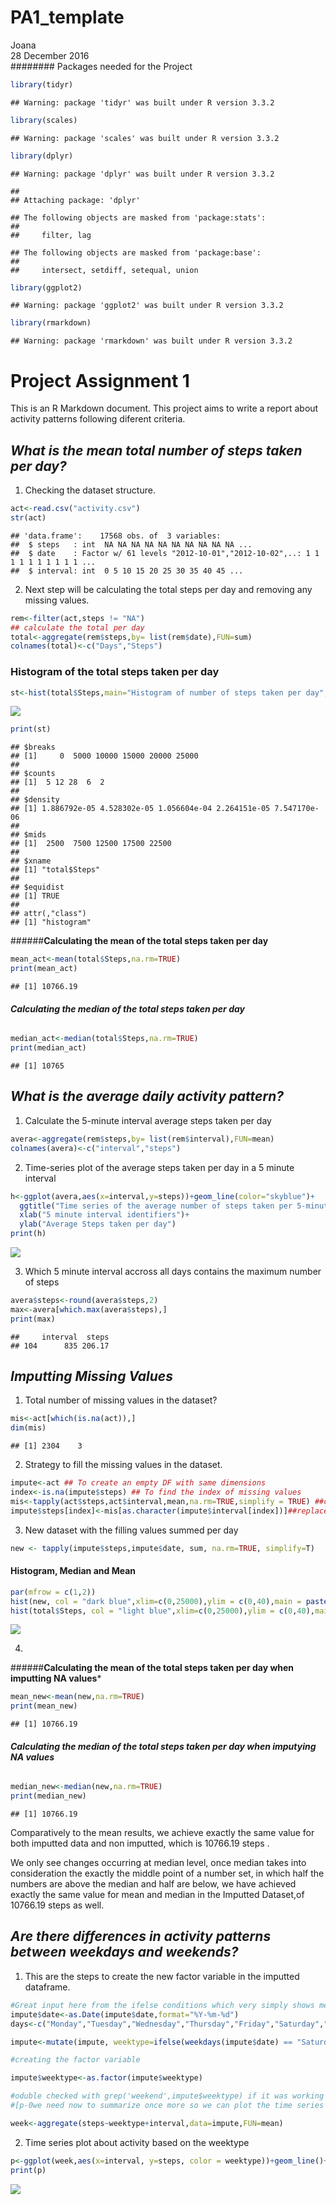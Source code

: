 # PA1_template
Joana  
28 December 2016  
######## Packages needed for the Project

```r
library(tidyr)
```

```
## Warning: package 'tidyr' was built under R version 3.3.2
```

```r
library(scales)
```

```
## Warning: package 'scales' was built under R version 3.3.2
```

```r
library(dplyr)
```

```
## Warning: package 'dplyr' was built under R version 3.3.2
```

```
## 
## Attaching package: 'dplyr'
```

```
## The following objects are masked from 'package:stats':
## 
##     filter, lag
```

```
## The following objects are masked from 'package:base':
## 
##     intersect, setdiff, setequal, union
```

```r
library(ggplot2)
```

```
## Warning: package 'ggplot2' was built under R version 3.3.2
```

```r
library(rmarkdown)
```

```
## Warning: package 'rmarkdown' was built under R version 3.3.2
```
# **Project Assignment 1**

This is an R Markdown document.
This project aims to write a report about activity patterns following diferent criteria.


## *What is the mean total number of steps taken per day?*

1. Checking the dataset structure.


```r
act<-read.csv("activity.csv")
str(act)
```

```
## 'data.frame':	17568 obs. of  3 variables:
##  $ steps   : int  NA NA NA NA NA NA NA NA NA NA ...
##  $ date    : Factor w/ 61 levels "2012-10-01","2012-10-02",..: 1 1 1 1 1 1 1 1 1 1 ...
##  $ interval: int  0 5 10 15 20 25 30 35 40 45 ...
```
2. Next step will be calculating the total steps per day and removing any missing values.


```r
rem<-filter(act,steps != "NA")
## calculate the total per day
total<-aggregate(rem$steps,by= list(rem$date),FUN=sum)
colnames(total)<-c("Days","Steps")
```

### Histogram of the total steps taken per day


```r
st<-hist(total$Steps,main="Histogram of number of steps taken per day",xlab="Total steps taken per day", col="skyblue")
```

![](PA1_TEMPLATE_files/figure-html/unnamed-chunk-4-1.png)<!-- -->

```r
print(st)
```

```
## $breaks
## [1]     0  5000 10000 15000 20000 25000
## 
## $counts
## [1]  5 12 28  6  2
## 
## $density
## [1] 1.886792e-05 4.528302e-05 1.056604e-04 2.264151e-05 7.547170e-06
## 
## $mids
## [1]  2500  7500 12500 17500 22500
## 
## $xname
## [1] "total$Steps"
## 
## $equidist
## [1] TRUE
## 
## attr(,"class")
## [1] "histogram"
```

######**Calculating the mean of the total steps taken per day**


```r
mean_act<-mean(total$Steps,na.rm=TRUE)
print(mean_act)
```

```
## [1] 10766.19
```
###### **Calculating the median of the total steps taken per day**

```r
median_act<-median(total$Steps,na.rm=TRUE)
print(median_act)
```

```
## [1] 10765
```

## *What is the average daily activity pattern?*

1. Calculate the 5-minute interval average steps taken per day


```r
avera<-aggregate(rem$steps,by= list(rem$interval),FUN=mean)
colnames(avera)<-c("interval","steps")
```

2. Time-series plot of the average steps taken per day in a 5 minute interval


```r
h<-ggplot(avera,aes(x=interval,y=steps))+geom_line(color="skyblue")+
  ggtitle("Time series of the average number of steps taken per 5-minute interval")+
  xlab("5 minute interval identifiers")+
  ylab("Average Steps taken per day")
print(h)
```

![](PA1_TEMPLATE_files/figure-html/unnamed-chunk-8-1.png)<!-- -->

3. Which 5 minute interval accross all days contains the maximum number of steps


```r
avera$steps<-round(avera$steps,2)
max<-avera[which.max(avera$steps),]
print(max)
```

```
##     interval  steps
## 104      835 206.17
```

## *Imputting Missing Values*
1. Total number of missing values in the dataset?

```r
mis<-act[which(is.na(act)),]
dim(mis)
```

```
## [1] 2304    3
```
2. Strategy to fill the missing values in the dataset.

```r
impute<-act ## To create an empty DF with same dimensions
index<-is.na(impute$steps) ## To find the index of missing values
mis<-tapply(act$steps,act$interval,mean,na.rm=TRUE,simplify = TRUE) ##calculate new values
impute$steps[index]<-mis[as.character(impute$interval[index])]##replace them through index
```
3. New dataset with the filling values summed per day

```r
new <- tapply(impute$steps,impute$date, sum, na.rm=TRUE, simplify=T)
```

#### Histogram, Median and Mean


```r
par(mfrow = c(1,2))
hist(new, col = "dark blue",xlim=c(0,25000),ylim = c(0,40),main = paste("Histogram (Imputed)"),xlab= "Total steps taken per day",adj=0.5)
hist(total$Steps, col = "light blue",xlim=c(0,25000),ylim = c(0,40),main = paste("Histogram (Non-Imputed)"),xlab = "Total steps taken per day", adj=0.5)
```

![](PA1_TEMPLATE_files/figure-html/unnamed-chunk-13-1.png)<!-- -->



4. 
######**Calculating the mean of the total steps taken per day when imputting NA values***


```r
mean_new<-mean(new,na.rm=TRUE)
print(mean_new)
```

```
## [1] 10766.19
```
###### **Calculating the median of the total steps taken per day when imputying NA values**

```r
median_new<-median(new,na.rm=TRUE)
print(median_new)
```

```
## [1] 10766.19
```

Comparatively to the mean results, we achieve exactly the same value for both imputted data and non imputted, which is 10766.19 steps . 

We only see changes occurring at median level, once median takes into consideration the exactly the middle point of a number set, in which half the numbers are above the median and half are below, we have achieved exactly the same value for mean and median in the Imputted Dataset,of 10766.19 steps as well.


## *Are there differences in activity patterns between weekdays and weekends?*

1. This are the steps to create the new factor variable in the imputted dataframe.


```r
#Great input here from the ifelse conditions which very simply shows me how to tackle this matter, by using mutate to generate this extra column) ifelse(test, yes, no)
impute$date<-as.Date(impute$date,format="%Y-%m-%d") 
days<-c("Monday","Tuesday","Wednesday","Thursday","Friday","Saturday","Sunday")

impute<-mutate(impute, weektype=ifelse(weekdays(impute$date) == "Saturday"|weekdays(impute$date) =="Sunday","weekend","weekday"))

#creating the factor variable

impute$weektype<-as.factor(impute$weektype)

#oduble checked with grep('weekend',impute$weektype) if it was working
#[p-0we need now to summarize once more so we can plot the time series

week<-aggregate(steps~weektype+interval,data=impute,FUN=mean) 
```

2. Time series plot about activity based on the weektype


```r
p<-ggplot(week,aes(x=interval, y=steps, color = weektype))+geom_line()+ facet_grid(weektype~.)
print(p)
```

![](PA1_TEMPLATE_files/figure-html/unnamed-chunk-17-1.png)<!-- -->
